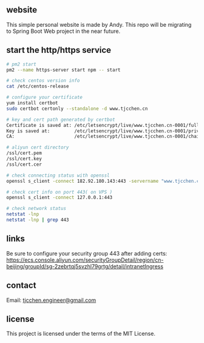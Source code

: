 ## website
This simple personal website is made by Andy. This repo will be migrating to Spring Boot Web project in the near future.

## start the http/https service
```bash
# pm2 start
pm2 --name https-server start npm -- start

# check centos version info
cat /etc/centos-release

# configure your certificate
yum install certbot
sudo certbot certonly --standalone -d www.tjcchen.cn

# key and cert path generated by certbot
Certificate is saved at: /etc/letsencrypt/live/www.tjcchen.cn-0001/fullchain.pem
Key is saved at:         /etc/letsencrypt/live/www.tjcchen.cn-0001/privkey.pem
CA:                      /etc/letsencrypt/live/www.tjcchen.cn-0001/chain.pem

# aliyun cert directory
/ssl/cert.pem
/ssl/cert.key
/ssl/cert.cer

# check connecting status with openssl
openssl s_client -connect 182.92.180.143:443 -servername "www.tjcchen.cn" -tls1_2 | openssl x509 -noout -dates

# check cert info on port 443( on VPS )
openssl s_client -connect 127.0.0.1:443

# check network status
netstat -lnp
netstat -lnp | grep 443
```

## links
Be sure to configure your security group 443 after adding certs: https://ecs.console.aliyun.com/securityGroupDetail/region/cn-beijing/groupId/sg-2zebrtqj5svzhl79grtg/detail/intranetIngress

## contact
Email: tjcchen.engineer@gmail.com

## license
This project is licensed under the terms of the MIT License.
